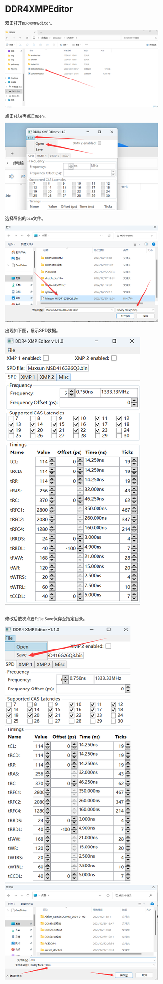 # DDR4XMPEditor

双击打开`DDR4XMPEditor`。

![DDR4-SODIMM-RW](img/ddr4xmpedit-1.png)

点击`File`再点击`Open`。

![DDR4-SODIMM-RW](img/ddr4xmpedit-2.png)

选择导出的`bin`文件。

![DDR4-SODIMM-RW](img/ddr4xmpedit-3.png)

出现如下图，展示SPD数据。

![DDR4-SODIMM-RW](img/ddr4xmpedit-4.png)

修改后依次点击`File` `Save`保存至指定目录。

![DDR4-SODIMM-RW](img/ddr4xmpedit-5.png)
![DDR4-SODIMM-RW](img/ddr4xmpedit-6.png)